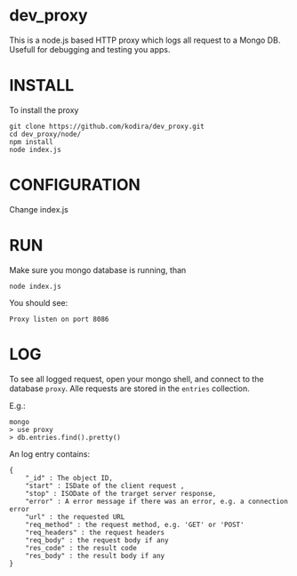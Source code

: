 dev_proxy
=========

This is a node.js based HTTP proxy which logs all request to a Mongo DB. Usefull for debugging and testing you apps. 


INSTALL
=======

To install the proxy

```
git clone https://github.com/kodira/dev_proxy.git
cd dev_proxy/node/
npm install
node index.js
```

CONFIGURATION
=============

Change index.js


RUN
===

Make sure you mongo database is running, than

```
node index.js
```

You should see:

```
Proxy listen on port 8086
```


LOG
===

To see all logged request, open your mongo shell, and connect to the database ``proxy``. Alle requests are stored in the ``entries`` collection.

E.g.:

```
mongo
> use proxy
> db.entries.find().pretty()
````

An log entry contains:


```
{
	"_id" : The object ID,
	"start" : ISDate of the client request ,
	"stop" : ISODate of the trarget server response,
	"error" : A error message if there was an error, e.g. a connection error
	"url" : the requested URL
	"req_method" : the request method, e.g. 'GET' or 'POST'
	"req_headers" : the request headers
	"req_body" : the request body if any
	"res_code" : the result code
	"res_body" : the result body if any
}
```






